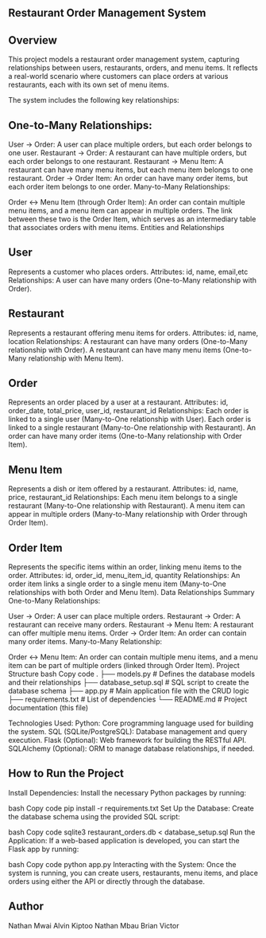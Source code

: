 ## Restaurant Order Management System
## Overview
This project models a restaurant order management system, capturing relationships between users, restaurants, orders, and menu items. It reflects a real-world scenario where customers can place orders at various restaurants, each with its own set of menu items.

The system includes the following key relationships:

## One-to-Many Relationships:

User → Order: A user can place multiple orders, but each order belongs to one user.
Restaurant → Order: A restaurant can have multiple orders, but each order belongs to one restaurant.
Restaurant → Menu Item: A restaurant can have many menu items, but each menu item belongs to one restaurant.
Order → Order Item: An order can have many order items, but each order item belongs to one order.
Many-to-Many Relationships:

Order ↔ Menu Item (through Order Item): An order can contain multiple menu items, and a menu item can appear in multiple orders. The link between these two is the Order Item, which serves as an intermediary table that associates orders with menu items.
Entities and Relationships
## User
Represents a customer who places orders.
Attributes: id, name, email,etc
Relationships: A user can have many orders (One-to-Many relationship with Order).
## Restaurant
Represents a restaurant offering menu items for orders.
Attributes: id, name, location
Relationships:
A restaurant can have many orders (One-to-Many relationship with Order).
A restaurant can have many menu items (One-to-Many relationship with Menu Item).
##  Order
Represents an order placed by a user at a restaurant.
Attributes: id, order_date, total_price, user_id, restaurant_id
Relationships:
Each order is linked to a single user (Many-to-One relationship with User).
Each order is linked to a single restaurant (Many-to-One relationship with Restaurant).
An order can have many order items (One-to-Many relationship with Order Item).
## Menu Item
Represents a dish or item offered by a restaurant.
Attributes: id, name, price, restaurant_id
Relationships:
Each menu item belongs to a single restaurant (Many-to-One relationship with Restaurant).
A menu item can appear in multiple orders (Many-to-Many relationship with Order through Order Item).
## Order Item
Represents the specific items within an order, linking menu items to the order.
Attributes: id, order_id, menu_item_id, quantity
Relationships:
An order item links a single order to a single menu item (Many-to-One relationships with both Order and Menu Item).
Data Relationships Summary
One-to-Many Relationships:

User → Order: A user can place multiple orders.
Restaurant → Order: A restaurant can receive many orders.
Restaurant → Menu Item: A restaurant can offer multiple menu items.
Order → Order Item: An order can contain many order items.
Many-to-Many Relationship:

Order ↔ Menu Item: An order can contain multiple menu items, and a menu item can be part of multiple orders (linked through Order Item).
Project Structure
bash
Copy code
.
├── models.py          # Defines the database models and their relationships
├── database_setup.sql # SQL script to create the database schema
├── app.py             # Main application file with the CRUD logic
├── requirements.txt   # List of dependencies
└── README.md          # Project documentation (this file)

Technologies Used:
Python: Core programming language used for building the system.
SQL (SQLite/PostgreSQL): Database management and query execution.
Flask (Optional): Web framework for building the RESTful API.
SQLAlchemy (Optional): ORM to manage database relationships, if needed.

## How to Run the Project
Install Dependencies: Install the necessary Python packages by running:

bash
Copy code
pip install -r requirements.txt
Set Up the Database: Create the database schema using the provided SQL script:

bash
Copy code
sqlite3 restaurant_orders.db < database_setup.sql
Run the Application: If a web-based application is developed, you can start the Flask app by running:

bash
Copy code
python app.py
Interacting with the System: Once the system is running, you can create users, restaurants, menu items, and place orders using either the API or directly through the database.

## Author
Nathan Mwai
Alvin Kiptoo
Nathan Mbau
Brian Victor







